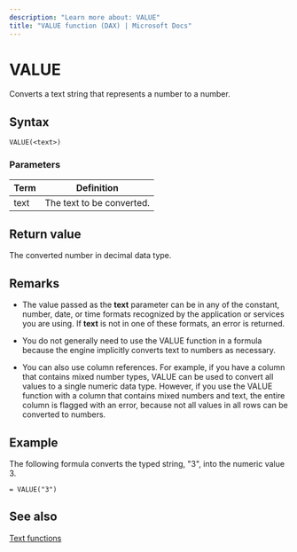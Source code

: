 ```yaml
---
description: "Learn more about: VALUE"
title: "VALUE function (DAX) | Microsoft Docs"
---
```

# VALUE

Converts a text string that represents a number to a number.  
  
## Syntax  
  
```dax
VALUE(<text>)  
```
  
### Parameters  
  
|Term|Definition|  
|--------|--------------|  
|text|The text to be converted.|  
  
## Return value

The converted number in decimal data type.  
  
## Remarks

- The value passed as the **text** parameter can be in any of the constant, number, date, or time formats recognized by the application or services you are using. If **text** is not in one of these formats, an error is returned. 
  
- You do not generally need to use the VALUE function in a formula because the engine implicitly converts text to numbers as necessary.  
  
- You can also use column references. For example, if you have a column that contains mixed number types, VALUE can be used to convert all values to a single numeric data type. However, if you use the VALUE function with a column that contains mixed numbers and text, the entire column is flagged with an error, because not all values in all rows can be converted to numbers.  
  
## Example

The following formula converts the typed string, "3", into the numeric value 3.  
  
```dax
= VALUE("3")  
```
  
## See also

[Text functions](text-functions-dax.md)  
